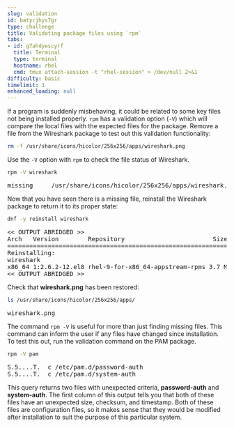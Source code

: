 ```yaml
---
slug: validation
id: batycjhys7gr
type: challenge
title: Validating package files using `rpm`
tabs:
- id: g7ahdyescyrf
  title: Terminal
  type: terminal
  hostname: rhel
  cmd: tmux attach-session -t "rhel-session" > /dev/null 2>&1
difficulty: basic
timelimit: 1
enhanced_loading: null
---
```


If a program is suddenly misbehaving, it could be related to some key files not being installed properly. `rpm` has a validation option (`-V`) which will compare the local files with the expected files for the package. Remove a file from the Wireshark package to test out this validation functionality:

```bash
rm -f /usr/share/icons/hicolor/256x256/apps/wireshark.png
```

Use the `-V` option with `rpm` to check the file status of Wireshark.

```bash
rpm -V wireshark
```

<pre class=file>
missing     /usr/share/icons/hicolor/256x256/apps/wireshark.png
</pre>

Now that you have seen there is a missing file, reinstall the Wireshark
package to return it to its proper state:

```bash
dnf -y reinstall wireshark
```

<pre class=file>
<< OUTPUT ABRIDGED >>
Arch   Version        Repository                        Size
===================================================================
Reinstalling:
wireshark
x86_64 1:2.6.2-12.el8 rhel-9-for-x86_64-appstream-rpms 3.7 M
<< OUTPUT ABRIDGED >>
</pre>

Check that __wireshark.png__ has been restored:

```bash
ls /usr/share/icons/hicolor/256x256/apps/
```

<pre class=file>
wireshark.png
</pre>

The command `rpm -V` is useful for more than just finding missing files.
This command can inform the user if any files have changed since installation.
To test this out, run the validation command on the PAM package.

```bash
rpm -V pam
```

<pre class=file>
S.5....T.  c /etc/pam.d/password-auth
S.5....T.  c /etc/pam.d/system-auth
</pre>

This query returns two files with unexpected criteria, __password-auth__ and __system-auth__. The first column of this output tells you that both of these files have an unexpected size, checksum, and timestamp. Both of these files are configuration files, so it makes sense that they would be modified after installation to suit the purpose of this particular system.

